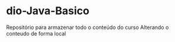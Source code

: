 # dio-Java-Basico
Repositório para armazenar todo o conteúdo do curso 
Alterando o conteudo de forma local
